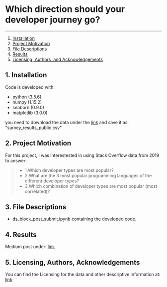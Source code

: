 #  Which direction should your developer journey go?

--------------------------------------
1. [Installation](#installation)
2. [Project Motivation](#motivation)
3. [File Descriptions](#files)
4. [Results](#results)
5. [Licensing, Authors, and Acknowledgements](#licensing)

## 1. Installation <a name="installation"></a>
Code is developed with:
- python (3.5.6)
- numpy (1.15.2)
- seaborn (0.9.0)
- matplotlib (3.0.0)

you need to download the data under the [link](https://insights.stackoverflow.com/survey) and save it as: "survey_results_public.csv"

## 2. Project Motivation <a name="motivation"></a>
For this project, I was interestested in using Stack Overflow data from 2019 to answer:
> * 1.Which developer types are most popular?  
> * 2.What are the 3 most popular programming languages of the different developer types? 
> * 3.Which combination of developer types are most popular (most correlated)? 

## 3. File Descriptions <a name="files"></a>  
- ds_block_post_submit.ipynb containing the developed code. 

## 4. Results <a name="results"></a>
Medium post under: [link](https://medium.com/@marcel_79290/which-direction-should-your-developer-journey-go-5113c65366b0)

## 5. Licensing, Authors, Acknowledgements<a name="licensing"></a>
You can find the Licensing for the data and other descriptive information at: [link](https://insights.stackoverflow.com/survey)
